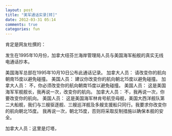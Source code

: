```yaml
---
layout: post
title: "美军通话实录[转]"
date: 2012-03-31 05:14
comments: true
categories: fun
---
```

肯定是网友杜撰的：

发生在1995年10月份，加拿大纽芬兰海岸管理局人员与美国海军船舰的真实无线电通话抄本。

美国海军总部在1995年10月10日公布此通话记录。
加拿大人员：
请改变你的航向朝南15度以避免碰撞。
美国人员：
建议你改变你的航向朝北15度以避免碰撞。
加拿大人员：
不，你必须改变你的航向朝南15度以避免碰撞。
美国人员：
这是美国海军军舰舰长，我再说一次，改变你的航向。
加拿大人员：
不，我再说一次，你要改变你的航向。
美国人员：
这是美国海军林肯号航空母舰，美国大西洋舰队第二大船舰，我们与三艘驱逐舰、三艘巡洋舰及多艘支援船只同行。我要求你改变你的航向朝北15度。
我再说一次，朝北15度，否则将采取反制措施以确保本舰的安全。

加拿大人员：这里是灯塔，

